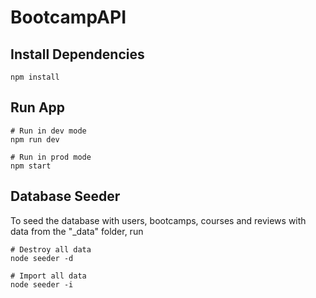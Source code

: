 # BootcampAPI
## Install Dependencies
```
npm install
```
## Run App
```
# Run in dev mode
npm run dev

# Run in prod mode
npm start
```
## Database Seeder
To seed the database with users, bootcamps, courses and reviews with data from the "\_data" folder, run

```
# Destroy all data
node seeder -d

# Import all data
node seeder -i
```
